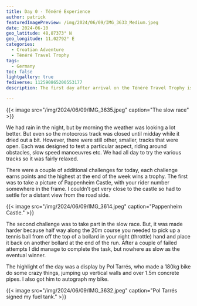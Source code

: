 ```yaml
---
title: Day 0 - Ténéré Experience
author: patrick
featuredImagePreview: /img/2024/06/09/IMG_3633_Medium.jpeg
date: 2024-06-10
geo_latitude: 48,87373° N
geo_longitude: 11,02792° E
categories:
  - Croatian Adventure
  - Ténéré Travel Trophy
tags:
  - Germany
toc: false
lightgallery: true
fediverse: 112590865200553177
description: The first day after arrival on the Ténéré Travel Trophy is the Ténéré Experience. At a motocross track near the campsite routes of different terrain are marked out. 

---
```


<!--more-->

{{< image src="/img/2024/06/09/IMG_3635.jpeg" caption="The slow race" >}}

We had rain in the night, but by morning the weather was looking a lot better. But even so the motocross track was closed until midday while it dried out a bit. However, there were still other, smaller, tracks that were open. Each was designed to test a particular aspect, riding around obstacles, slow speed manoeuvres etc. We had all day to try the various tracks so it was fairly relaxed. 

There were a couple of additional challenges for today, each challenge earns points and the highest at the end of the week wins a trophy. The first was to take a picture of Pappenheim Castle, with your rider number somewhere in the frame. I couldn’t get very close to the castle so had to settle for a distant view from the road side. 

{{< image src="/img/2024/06/09/IMG_3614.jpeg" caption="Pappenheim Castle." >}}

The second challenge was to take part in the slow race. But, it was made harder because half way along the 20m course you needed to pick up a tennis ball from off the top of a bollard in your right (throttle) hand and place it back on another bollard at the end of the run. After a couple of failed attempts I did manage to complete the task, but nowhere as slow as the eventual winner. 

The highlight of the day was a display by Pol Tarrés, who made a 180kg bike do some crazy things, jumping up vertical walls and over 1.5m concrete pipes. I also got him to autograph my bike.

{{< image src="/img/2024/06/09/IMG_3632.jpeg" caption="Pol Tarrés signed my fuel tank." >}}
